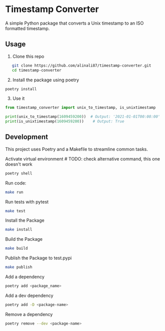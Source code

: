 # Timestamp Converter

A simple Python package that converts a Unix timestamp to an ISO formatted timestamp.

## Usage
1. Clone this repo
```bash
   git clone https://github.com/alinali87/timestamp-converter.git
   cd timestamp-converter 
```
2. Install the package using poetry
```bash
poetry install
```
3. Use it
```python
from timestamp_converter import unix_to_timestamp, is_unixtimestamp

print(unix_to_timestamp(1609459200))  # Output: '2021-01-01T00:00:00'
print(is_unixtimestamp(1609459200))    # Output: True

```

## Development
This project uses Poetry and a Makefile to streamline common tasks.

Activate virtual environment  # TODO: check alternative command, this one doesn't work
```bash
poetry shell
```
Run code:
```bash
make run
```
Run tests with pytest
```bash
make test
```
Install the Package
```bash
make install
```
Build the Package
```bash
make build
```
Publish the Package to test.pypi
```bash
make publish
```
Add a dependency
```bash
poetry add <package_name>
```
Add a dev dependency
```bash
poetry add -D <package-name>
```
Remove a dependency
```bash
poetry remove --dev <package-name>
```